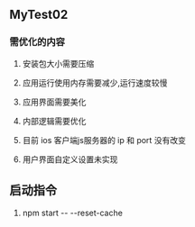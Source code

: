 ## MyTest02

### 需优化的内容

1. 安装包大小需要压缩

2. 应用运行使用内存需要减少,运行速度较慢

3. 应用界面需要美化

4. 内部逻辑需要优化

5. 目前 ios 客户端js服务器的 ip 和 port 没有改变

6. 用户界面自定义设置未实现

## 启动指令

1. npm start -- --reset-cache